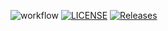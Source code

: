 ![workflow](https://github.com/raj854/sem/actions/workflows/main.yml/badge.svg)
[![LICENSE](https://img.shields.io/github/license/<raj854>/sem.svg?style=flat-square)](https://github.com/<raj854>/sem/blob/master/LICENSE)
[![Releases](https://img.shields.io/github/release/<raj854>/sem/all.svg?style=flat-square)](https://github.com/<raj854>/sem/releases)

